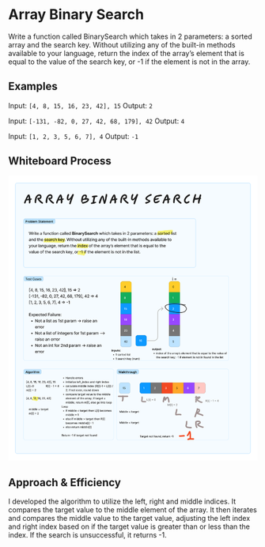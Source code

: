 # Array Binary Search
<!-- Description of the challenge -->
Write a function called BinarySearch which takes in 2 parameters: a sorted array and the search key. Without utilizing any of the built-in methods available to your language, return the index of the array’s element that is equal to the value of the search key, or -1 if the element is not in the array.

## Examples

Input: `[4, 8, 15, 16, 23, 42], 15`
Output: `2`

Input: `[-131, -82, 0, 27, 42, 68, 179], 42`
Output: `4`

Input: `[1, 2, 3, 5, 6, 7], 4`
Output: `-1`

## Whiteboard Process
<!-- Embedded whiteboard image -->
![Array Binary Search WhiteBoard](Array_Binary_Search_Whiteboard.png)

## Approach & Efficiency
<!-- What approach did you take? Why? What is the Big O space/time for this approach? -->
I developed the algorithm to utilize the left, right and middle indices. It compares the target value to the middle element of the array. It then iterates and compares the middle value to the target value, adjusting the left index and right index based on if the target value is greater than or less than the index. If the search is unsuccessful, it returns -1.
